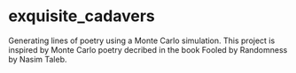 # exquisite_cadavers
Generating lines of poetry using a Monte Carlo simulation.
This project is inspired by Monte Carlo poetry decribed in the book Fooled by Randomness by Nasim Taleb.
